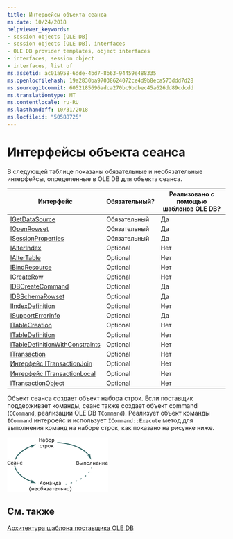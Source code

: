 ```yaml
---
title: Интерфейсы объекта сеанса
ms.date: 10/24/2018
helpviewer_keywords:
- session objects [OLE DB]
- session objects [OLE DB], interfaces
- OLE DB provider templates, object interfaces
- interfaces, session object
- interfaces, list of
ms.assetid: ac01a958-6dde-4bd7-8b63-94459e488335
ms.openlocfilehash: 19a2830ba97038624072ce4d9b8eca573ddd7d28
ms.sourcegitcommit: 6052185696adca270bc9bdbec45a626dd89cdcdd
ms.translationtype: MT
ms.contentlocale: ru-RU
ms.lasthandoff: 10/31/2018
ms.locfileid: "50588725"
---
```

# <a name="session-object-interfaces"></a>Интерфейсы объекта сеанса

В следующей таблице показаны обязательные и необязательные интерфейсы, определенные в OLE DB для объекта сеанса.

|Интерфейс|Обязательный?|Реализовано с помощью шаблонов OLE DB?|
|---------------|---------------|--------------------------------------|
|[IGetDataSource](/previous-versions/windows/desktop/ms709721)|Обязательный|Да|
|[IOpenRowset](/previous-versions/windows/desktop/ms716946)|Обязательный|Да|
|[ISessionProperties](/previous-versions/windows/desktop/ms713721)|Обязательный|Да|
|[IAlterIndex](/previous-versions/windows/desktop/ms714943)|Optional|Нет|
|[IAlterTable](/previous-versions/windows/desktop/ms719764)|Optional|Нет|
|[IBindResource](/previous-versions/windows/desktop/ms714936)|Optional|Нет|
|[ICreateRow](/previous-versions/windows/desktop/ms716832)|Optional|Нет|
|[IDBCreateCommand](/previous-versions/windows/desktop/ms711625)|Optional|Да|
|[IDBSchemaRowset](/previous-versions/windows/desktop/ms713686)|Optional|Да|
|[IIndexDefinition](/previous-versions/windows/desktop/ms711593)|Optional|Нет|
|[ISupportErrorInfo](/previous-versions/windows/desktop/ms715816)|Optional|Да|
|[ITableCreation](/previous-versions/windows/desktop/ms713639)|Optional|Нет|
|[ITableDefinition](/previous-versions/windows/desktop/ms714277)|Optional|Нет|
|[ITableDefinitionWithConstraints](/previous-versions/windows/desktop/ms720947)|Optional|Нет|
|[ITransaction](/previous-versions/windows/desktop/ms723053)|Optional|Нет|
|[Интерфейс ITransactionJoin](/previous-versions/windows/desktop/ms718071)|Optional|Нет|
|[Интерфейс ITransactionLocal](/previous-versions/windows/desktop/ms714893)|Optional|Нет|
|[ITransactionObject](/previous-versions/windows/desktop/ms713659)|Optional|Нет|

Объект сеанса создает объект набора строк. Если поставщик поддерживает команды, сеанс также создает объект command (`CCommand`, реализации OLE DB `TCommand`). Реализует объект команды `ICommand` интерфейс и использует `ICommand::Execute` метод для выполнения команд на наборе строк, как показано на рисунке ниже.

![Концептуальная схема поставщика](../../data/oledb/media/vc4u551.gif "vc4u551")

## <a name="see-also"></a>См. также

[Архитектура шаблона поставщика OLE DB](../../data/oledb/ole-db-provider-template-architecture.md)<br/>
